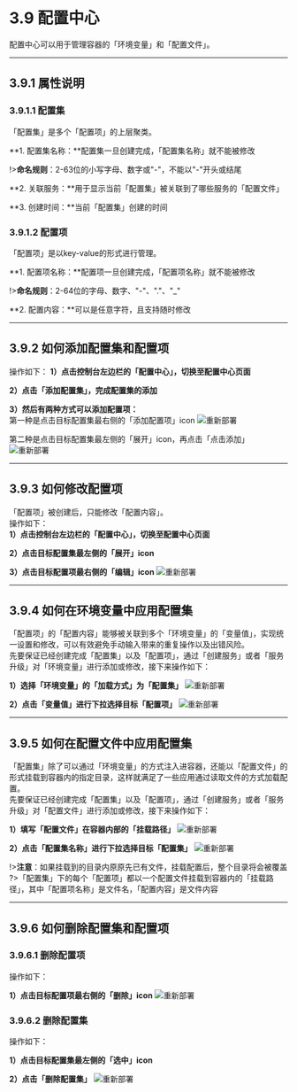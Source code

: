 # 3.9 配置中心
配置中心可以用于管理容器的「环境变量」和「配置文件」。
***

## 3.9.1 属性说明
### 3.9.1.1 配置集
「配置集」是多个「配置项」的上层聚类。

**1. 配置集名称：**配置集一旦创建完成，「配置集名称」就不能被修改

!>**命名规则**：2-63位的小写字母、数字或"-"，不能以"-"开头或结尾<br>

**2. 关联服务：**用于显示当前「配置集」被关联到了哪些服务的「配置文件」

**3. 创建时间：**当前「配置集」创建的时间

### 3.9.1.2 配置项
「配置项」是以key-value的形式进行管理。

**1. 配置项名称：**配置项一旦创建完成，「配置项名称」就不能被修改

!>**命名规则**：2-64位的字母、数字、"-"、"."、"_"<br>

**2. 配置内容：**可以是任意字符，且支持随时修改
***

## 3.9.2 如何添加配置集和配置项
操作如下：
**1）点击控制台左边栏的「配置中心」，切换至配置中心页面** 

**2）点击「添加配置集」，完成配置集的添加**

**3）然后有两种方式可以添加配置项：**<br>
第一种是点击目标配置集最右侧的「添加配置项」icon
![重新部署](_figures/user-guide/configmap_add1.jpg)

第二种是点击目标配置集最左侧的「展开」icon，再点击「点击添加」
![重新部署](_figures/user-guide/configmap_add2.jpg)
***

## 3.9.3 如何修改配置项
「配置项」被创建后，只能修改「配置内容」。<br>
操作如下：<br>
**1）点击控制台左边栏的「配置中心」，切换至配置中心页面** 

**2）点击目标配置集最左侧的「展开」icon**

**3）点击目标配置项最右侧的「编辑」icon**
![重新部署](_figures/user-guide/configmap_edit_value.jpg)
***

## 3.9.4 如何在环境变量中应用配置集
「配置项」的「配置内容」能够被关联到多个「环境变量」的「变量值」，实现统一设置和修改，可以有效避免手动输入带来的重复操作以及出错风险。    
先要保证已经创建完成「配置集」以及「配置项」，通过「创建服务」或者「服务升级」对「环境变量」进行添加或修改，接下来操作如下：

**1）选择「环境变量」的「加载方式」为「配置集」**
![重新部署](_figures/user-guide/configmap_env1.jpg)

**2）点击「变量值」进行下拉选择目标「配置项」**
![重新部署](_figures/user-guide/configmap_env2.jpg)
***

## 3.9.5 如何在配置文件中应用配置集
「配置集」除了可以通过「环境变量」的方式注入进容器，还能以「配置文件」的形式挂载到容器内的指定目录，这样就满足了一些应用通过读取文件的方式加载配置。   
先要保证已经创建完成「配置集」以及「配置项」，通过「创建服务」或者「服务升级」对「配置文件」进行添加或修改，接下来操作如下：

**1）填写「配置文件」在容器内部的「挂载路径」**
![重新部署](_figures/user-guide/configmap_file1.jpg)

**2）点击「配置集名称」进行下拉选择目标「配置集」**
![重新部署](_figures/user-guide/configmap_file2.jpg)

!>**注意**：如果挂载到的目录内原原先已有文件，挂载配置后，整个目录将会被覆盖
?>「配置集」下的每个「配置项」都以一个配置文件挂载到容器内的「挂载路径」，其中「配置项名称」是文件名，「配置内容」是文件内容
***

## 3.9.6 如何删除配置集和配置项
### 3.9.6.1 删除配置项
操作如下：

**1）点击目标配置项最右侧的「删除」icon**
![重新部署](_figures/user-guide/configmap_delete_value1.jpg)

### 3.9.6.2 删除配置集
操作如下：

**1）点击目标配置集最左侧的「选中」icon**

**2）点击「删除配置集」**
![重新部署](_figures/user-guide/configmap_delete_value2.jpg)



